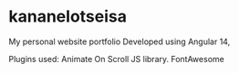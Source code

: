 # kananelotseisa
My personal website portfolio
Developed using Angular 14,

Plugins used:
Animate On Scroll JS library.
FontAwesome
